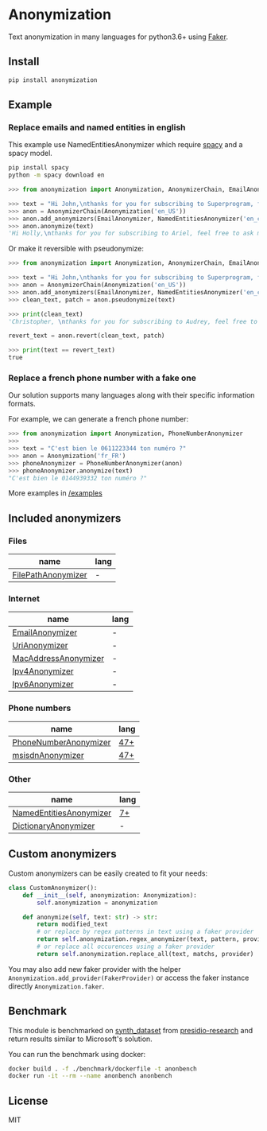 # Anonymization

Text anonymization in many languages for python3.6+ using [Faker](https://github.com/joke2k/faker).

## Install

```bash
pip install anonymization
```

## Example

### Replace emails and named entities in english

This example use NamedEntitiesAnonymizer which require [spacy](https://spacy.io) and a spacy model.

```bash
pip install spacy
python -m spacy download en
```

```python
>>> from anonymization import Anonymization, AnonymizerChain, EmailAnonymizer, NamedEntitiesAnonymizer

>>> text = "Hi John,\nthanks for you for subscribing to Superprogram, feel free to ask me any question at secret.mail@Superprogram.com \n Superprogram the best program!"
>>> anon = AnonymizerChain(Anonymization('en_US'))
>>> anon.add_anonymizers(EmailAnonymizer, NamedEntitiesAnonymizer('en_core_web_lg'))
>>> anon.anonymize(text)
'Hi Holly,\nthanks for you for subscribing to Ariel, feel free to ask me any question at shanestevenson@gmail.com \n Ariel the best program!'
```

Or make it reversible with pseudonymize:

```python
>>> from anonymization import Anonymization, AnonymizerChain, EmailAnonymizer, NamedEntitiesAnonymizer

>>> text = "Hi John,\nthanks for you for subscribing to Superprogram, feel free to ask me any question at secret.mail@Superprogram.com \n Superprogram the best program!"
>>> anon = AnonymizerChain(Anonymization('en_US'))
>>> anon.add_anonymizers(EmailAnonymizer, NamedEntitiesAnonymizer('en_core_web_lg'))
>>> clean_text, patch = anon.pseudonymize(text)

>>> print(clean_text)
'Christopher, \nthanks for you for subscribing to Audrey, feel free to ask me any question at colemanwesley@hotmail.com \n Audrey the best program!'

revert_text = anon.revert(clean_text, patch)

>>> print(text == revert_text)
true
```

### Replace a french phone number with a fake one

Our solution supports many languages along with their specific information formats.

For example, we can generate a french phone number:

```python
>>> from anonymization import Anonymization, PhoneNumberAnonymizer
>>>
>>> text = "C'est bien le 0611223344 ton numéro ?"
>>> anon = Anonymization('fr_FR')
>>> phoneAnonymizer = PhoneNumberAnonymizer(anon)
>>> phoneAnonymizer.anonymize(text)
"C'est bien le 0144939332 ton numéro ?"
```

More examples in [/examples](/examples)

## Included anonymizers

### Files

| name                                                                         | lang                        |
|------------------------------------------------------------------------------|-----------------------------|
| [FilePathAnonymizer](anonymization/anonymizers/fileAnonymizers.py)           | -                           |

### Internet

| name                                                                         | lang                        |
|------------------------------------------------------------------------------|-----------------------------|
| [EmailAnonymizer](anonymization/anonymizers/internetAnonymizers.py)          | -                           |
| [UriAnonymizer](anonymization/anonymizers/internetAnonymizers.py)            | -                           |
| [MacAddressAnonymizer](anonymization/anonymizers/internetAnonymizers.py)     | -                           |
| [Ipv4Anonymizer](anonymization/anonymizers/internetAnonymizers.py)           | -                           |
| [Ipv6Anonymizer](anonymization/anonymizers/internetAnonymizers.py)           | -                           |

### Phone numbers

| name                                                                         | lang                        |
|------------------------------------------------------------------------------|-----------------------------|
| [PhoneNumberAnonymizer](anonymization/anonymizers/phoneNumberAnonymizers.py) | [47+](https://github.com/joke2k/faker/tree/master/faker/providers/phone_number) |
| [msisdnAnonymizer](anonymization/anonymizers/fileAnonymizers.py)             | [47+](https://github.com/joke2k/faker/tree/master/faker/providers/phone_number) |

### Other

| name                                                                         | lang                        |
|------------------------------------------------------------------------------|-----------------------------|
| [NamedEntitiesAnonymizer](anonymization/anonymizers/spacyAnonymizers.py)     | [7+](https://spacy.io/usage/models) |
| [DictionaryAnonymizer](anonymization/anonymizers/dictionaryAnonymizers.py)   | -                           |

## Custom anonymizers

Custom anonymizers can be easily created to fit your needs:

```python
class CustomAnonymizer():
    def __init__(self, anonymization: Anonymization):
        self.anonymization = anonymization

    def anonymize(self, text: str) -> str:
        return modified_text
        # or replace by regex patterns in text using a faker provider
        return self.anonymization.regex_anonymizer(text, pattern, provider)
        # or replace all occurences using a faker provider
        return self.anonymization.replace_all(text, matchs, provider)
```

You may also add new faker provider with the helper `Anonymization.add_provider(FakerProvider)` or access the faker instance directly `Anonymization.faker`.

## Benchmark

This module is benchmarked on [synth_dataset](benchmark/data/synth_dataset.txt) from [presidio-research](https://github.com/microsoft/presidio-research) and return results similar to Microsoft's solution.

You can run the benchmark using docker:

```bash
docker build . -f ./benchmark/dockerfile -t anonbench
docker run -it --rm --name anonbench anonbench
```

## License

MIT
